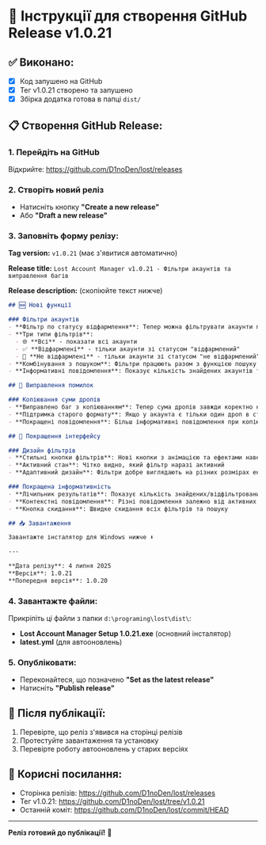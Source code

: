 # 🚀 Інструкції для створення GitHub Release v1.0.21

## ✅ Виконано:
- [x] Код запушено на GitHub
- [x] Тег v1.0.21 створено та запушено
- [x] Збірка додатка готова в папці `dist/`

## 📋 Створення GitHub Release:

### 1. Перейдіть на GitHub
Відкрийте: https://github.com/D1noDen/lost/releases

### 2. Створіть новий реліз
- Натисніть кнопку **"Create a new release"**
- Або **"Draft a new release"**

### 3. Заповніть форму релізу:

**Tag version:** `v1.0.21` (має з'явитися автоматично)

**Release title:** `Lost Account Manager v1.0.21 - Фільтри акаунтів та виправлення багів`

**Release description:** (скопіюйте текст нижче)

```markdown
## 🆕 Нові функції

### Фільтри акаунтів
- **Фільтр по статусу відфармлення**: Тепер можна фільтрувати акаунти по статусу "відфармлений" / "не відфармлений"
- **Три типи фільтрів**:
  - 🌐 **Всі** - показати всі акаунти
  - ✅ **Відфармлені** - тільки акаунти зі статусом "відфармлений"
  - 🚫 **Не відфармлені** - тільки акаунти зі статусом "не відфармлений"
- **Комбінування з пошуком**: Фільтри працюють разом з функцією пошуку
- **Інформативні повідомлення**: Показує кількість знайдених акаунтів та активний фільтр

## 🔧 Виправлення помилок

### Копіювання суми дропів
- **Виправлено баг з копіюванням**: Тепер сума дропів завжди коректно копіюється в буфер обміну
- **Підтримка старого формату**: Якщо у акаунта є тільки один дроп в старому форматі, він також коректно копіюється
- **Покращені повідомлення**: Більш інформативні повідомлення при копіюванні

## 🎨 Покращення інтерфейсу

### Дизайн фільтрів
- **Стильні кнопки фільтрів**: Нові кнопки з анімацією та ефектами наведення
- **Активний стан**: Чітко видно, який фільтр наразі активний
- **Адаптивний дизайн**: Фільтри добре виглядають на різних розмірах екрану

### Покращена інформативність
- **Лічильник результатів**: Показує кількість знайдених/відфільтрованих акаунтів
- **Контекстні повідомлення**: Різні повідомлення залежно від активних фільтрів
- **Кнопка скидання**: Швидке скидання всіх фільтрів та пошуку

## 📥 Завантаження

Завантажте інсталятор для Windows нижче ⬇️

---

**Дата релізу**: 4 липня 2025  
**Версія**: 1.0.21  
**Попередня версія**: 1.0.20
```

### 4. Завантажте файли:
Прикріпіть ці файли з папки `d:\programing\lost\dist\`:
- **Lost Account Manager Setup 1.0.21.exe** (основний інсталятор)
- **latest.yml** (для автооновлень)

### 5. Опубліковати:
- Переконайтеся, що позначено **"Set as the latest release"**
- Натисніть **"Publish release"**

## 📧 Після публікації:
1. Перевірте, що реліз з'явився на сторінці релізів
2. Протестуйте завантаження та установку
3. Перевірте роботу автооновлень у старих версіях

## 🔗 Корисні посилання:
- Сторінка релізів: https://github.com/D1noDen/lost/releases
- Тег v1.0.21: https://github.com/D1noDen/lost/tree/v1.0.21
- Останній коміт: https://github.com/D1noDen/lost/commit/HEAD

---

**Реліз готовий до публікації!** 🎉
